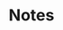 ---
title: Notes
layout: note
children:
  - Math/index.html
  - Computers/index.html
  - OneThing.html
---